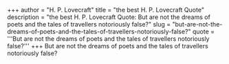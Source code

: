 +++
author = "H. P. Lovecraft"
title = "the best H. P. Lovecraft Quote"
description = "the best H. P. Lovecraft Quote: But are not the dreams of poets and the tales of travellers notoriously false?"
slug = "but-are-not-the-dreams-of-poets-and-the-tales-of-travellers-notoriously-false?"
quote = '''But are not the dreams of poets and the tales of travellers notoriously false?'''
+++
But are not the dreams of poets and the tales of travellers notoriously false?
